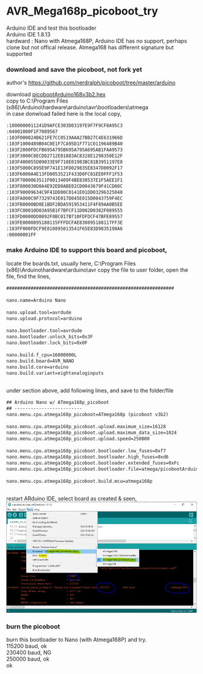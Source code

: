 # AVR_Mega168p_picoboot_try
Arduino IDE and test this bootloader  
Arduino IDE 1.8.13  
hardward : Nano with Atmega168P, Arduino IDE has no support, perhaps clone but not offical release. Atmega168 has different signature but supported


### download and save the picoboot, not fork yet
author's https://github.com/nerdralph/picoboot/tree/master/arduino

download [picobootArduino168v3b2.hex](https://github.com/nerdralph/picoboot/blob/master/arduino/picobootArduino168v3b2.hex)  
copy to C:\Program Files (x86)\Arduino\hardware\arduino\avr\bootloaders\atmega\
in case donwload failed here is the local copy,

```
:1000000011241D9AFCE303D03197E9F7F9CF8A95C3
:04001000F1F7089567
:103F000024B621FE7CC0519AAA27BB27C4E631966D
:103F1000489B04C0E1F7CA95D1F771C01196489B40
:103F2000FDCFB695A795B695A795A695AB1FAA9573
:103F3000C0ECDD2712E01883AC8328E1298350E12F
:103F400055D09033E9F718E01983BC81B3951197E8
:103F5000C895E9F741E13FD029835E8347D0092F17
:103F6000A4E13FD0053521F433D0FC01EE0FFF1F53
:103F7000063511F0013409F4BE830537E1F5AEE1F1
:103F800030D0A4E92ED0ABE02CD0043679F41CD08C
:103F90009634C9F41DD00C0141E01DD03296325048
:103FA000C9F7329743E017D045E015D0043759F4EC
:103FB0000BD0E1BDF2BDA591953411F4F89AA0B5EE
:103FC00010D03A95B1F7BFCF11D002D0382F089555
:103FD0000DD0892F0BC017B710FDFDCF47BFE89557
:103FE0000895188115FFFDCFAE830895188117FF3E
:103FF000FDCF9E810895013541F65E83D9835198A6
:00000001FF
```


### make Arduino IDE to support this board and picoboot,

locate the boards.txt, usually here, C:\Program Files (x86)\Arduino\hardware\arduino\avr
copy the file to user folder, open the file, find the lines,
```
##############################################################  
  
nano.name=Arduino Nano  
  
nano.upload.tool=avrdude  
nano.upload.protocol=arduino  
  
nano.bootloader.tool=avrdude  
nano.bootloader.unlock_bits=0x3F  
nano.bootloader.lock_bits=0x0F  

nano.build.f_cpu=16000000L  
nano.build.board=AVR_NANO  
nano.build.core=arduino  
nano.build.variant=eightanaloginputs  
  
```  
   
under section above, add following lines, and save to the folder/file 

```
## Arduino Nano w/ ATmega168p_picoboot  
## -------------------------  
nano.menu.cpu.atmega168p_picoboot=ATmega168p (picoboot v3b2)  
  
nano.menu.cpu.atmega168p_picoboot.upload.maximum_size=16128  
nano.menu.cpu.atmega168p_picoboot.upload.maximum_data_size=1024  
nano.menu.cpu.atmega168p_picoboot.upload.speed=250000  
  
nano.menu.cpu.atmega168p_picoboot.bootloader.low_fuses=0xf7  
nano.menu.cpu.atmega168p_picoboot.bootloader.high_fuses=0xd6  
nano.menu.cpu.atmega168p_picoboot.bootloader.extended_fuses=0xFc  
nano.menu.cpu.atmega168p_picoboot.bootloader.file=atmega/picobootArduino168v3b2.hex  

nano.menu.cpu.atmega168p_picoboot.build.mcu=atmega168p  


```  
restart ARduino IDE, select board as created & seen,
![picoboot_try_Arduino_IDE.JPG](picoboot_try_Arduino_IDE.JPG)  




### burn the picoboot
burn this bootloader to Nano (with Atmega168P) and try.  
115200 baud, ok  
230400 baud, NG  
250000 baud, ok  
ok


